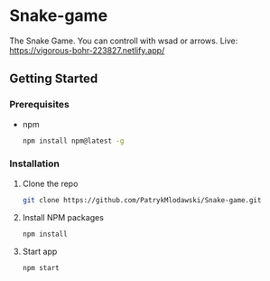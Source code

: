 # Snake-game

The Snake Game. You can controll with wsad or arrows. Live: https://vigorous-bohr-223827.netlify.app/

## Getting Started

### Prerequisites

* npm
  ```sh
  npm install npm@latest -g
  ```
  
### Installation

1. Clone the repo
   ```sh
   git clone https://github.com/PatrykMlodawski/Snake-game.git
   ```
2. Install NPM packages
   ```sh
   npm install
   ```
3. Start app
   ```sh
   npm start
   ```
